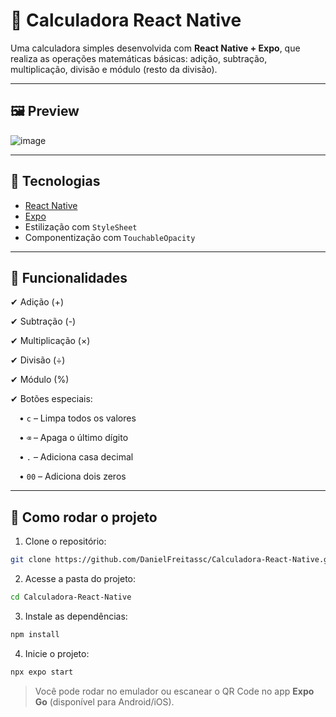 # 📱 Calculadora React Native

Uma calculadora simples desenvolvida com **React Native + Expo**, que realiza as operações matemáticas básicas: adição, subtração, multiplicação, divisão e módulo (resto da divisão).

---

## 🖼️ Preview

![image](https://github.com/user-attachments/assets/bb14f7e6-7316-4ecb-b83c-bcc476559cda)


---

## 🚀 Tecnologias

* [React Native](https://reactnative.dev/)
* [Expo](https://expo.dev/)
* Estilização com `StyleSheet`
* Componentização com `TouchableOpacity`

---

## 🧠 Funcionalidades

✔ Adição (+)

✔ Subtração (-)

✔ Multiplicação (×)

✔ Divisão (÷)

✔ Módulo (%)

✔ Botões especiais:

 • `c` – Limpa todos os valores
 
 • `⌫` – Apaga o último dígito
 
 • `.` – Adiciona casa decimal
 
 • `00` – Adiciona dois zeros

---

## 📂 Como rodar o projeto

1. Clone o repositório:

```bash
git clone https://github.com/DanielFreitassc/Calculadora-React-Native.git
```

2. Acesse a pasta do projeto:

```bash
cd Calculadora-React-Native
```

3. Instale as dependências:

```bash
npm install
```

4. Inicie o projeto:

```bash
npx expo start
```

> Você pode rodar no emulador ou escanear o QR Code no app **Expo Go** (disponível para Android/iOS).
